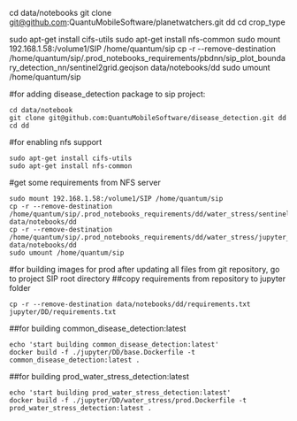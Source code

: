 cd data/notebooks
git clone git@github.com:QuantuMobileSoftware/planetwatchers.git dd
cd crop_type

sudo apt-get install cifs-utils
sudo apt-get install nfs-common
sudo mount 192.168.1.58:/volume1/SIP /home/quantum/sip
cp -r --remove-destination /home/quantum/sip/.prod_notebooks_requirements/pbdnn/sip_plot_boundary_detection_nn/sentinel2grid.geojson data/notebooks/dd
sudo umount /home/quantum/sip

#for adding disease_detection package to sip project:
```
cd data/notebook
git clone git@github.com:QuantuMobileSoftware/disease_detection.git dd
cd dd
```


#for enabling nfs support 
```
sudo apt-get install cifs-utils
sudo apt-get install nfs-common
```


#get some requirements from NFS server
```
sudo mount 192.168.1.58:/volume1/SIP /home/quantum/sip
cp -r --remove-destination /home/quantum/sip/.prod_notebooks_requirements/dd/water_stress/sentinel2grid.geojson data/notebooks/dd
cp -r --remove-destination /home/quantum/sip/.prod_notebooks_requirements/dd/water_stress/jupyter_notebook_config.json data/notebooks/dd
sudo umount /home/quantum/sip
```

#for building images for prod
after updating all files from git repository, go to project SIP root directory
##copy requirements from repository to jupyter folder
```
cp -r --remove-destination data/notebooks/dd/requirements.txt jupyter/DD/requirements.txt
```
##for building common_disease_detection:latest
```
echo 'start building common_disease_detection:latest'
docker build -f ./jupyter/DD/base.Dockerfile -t common_disease_detection:latest .
```
##for building prod_water_stress_detection:latest
```
echo 'start building prod_water_stress_detection:latest'
docker build -f ./jupyter/DD/water_stress/prod.Dockerfile -t prod_water_stress_detection:latest .

```